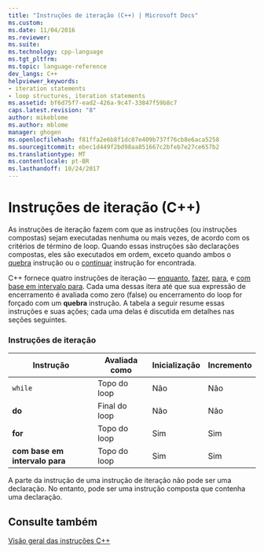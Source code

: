 ```yaml
---
title: "Instruções de iteração (C++) | Microsoft Docs"
ms.custom: 
ms.date: 11/04/2016
ms.reviewer: 
ms.suite: 
ms.technology: cpp-language
ms.tgt_pltfrm: 
ms.topic: language-reference
dev_langs: C++
helpviewer_keywords:
- iteration statements
- loop structures, iteration statements
ms.assetid: bf6d75f7-ead2-426a-9c47-33847f59b8c7
caps.latest.revision: "8"
author: mikeblome
ms.author: mblome
manager: ghogen
ms.openlocfilehash: f81ffa2e6b8f1dc07e409b737f76cb8e6aca5258
ms.sourcegitcommit: ebec1d449f2bd98aa851667c2bfeb7e27ce657b2
ms.translationtype: MT
ms.contentlocale: pt-BR
ms.lasthandoff: 10/24/2017
---
```

# <a name="iteration-statements-c"></a>Instruções de iteração (C++)
As instruções de iteração fazem com que as instruções (ou instruções compostas) sejam executadas nenhuma ou mais vezes, de acordo com os critérios de término de loop. Quando essas instruções são declarações compostas, eles são executados em ordem, exceto quando ambos o [quebra](../cpp/break-statement-cpp.md) instrução ou o [continuar](../cpp/continue-statement-cpp.md) instrução for encontrada.  
  
 C++ fornece quatro instruções de iteração — [enquanto](../cpp/while-statement-cpp.md), [fazer](../cpp/do-while-statement-cpp.md), [para](../cpp/for-statement-cpp.md), e [com base em intervalo para](../cpp/range-based-for-statement-cpp.md). Cada uma dessas itera até que sua expressão de encerramento é avaliada como zero (false) ou encerramento do loop for forçado com um **quebra** instrução. A tabela a seguir resume essas instruções e suas ações; cada uma delas é discutida em detalhes nas seções seguintes.  
  
### <a name="iteration-statements"></a>Instruções de iteração  
  
|Instrução|Avaliada como|Inicialização|Incremento|  
|---------------|------------------|--------------------|---------------|  
|`while`|Topo do loop|Não|Não|  
|**do**|Final do loop|Não|Não|  
|**for**|Topo do loop|Sim|Sim|  
|**com base em intervalo para**|Topo do loop|Sim|Sim|  
  
 A parte da instrução de uma instrução de iteração não pode ser uma declaração. No entanto, pode ser uma instrução composta que contenha uma declaração.  
  
## <a name="see-also"></a>Consulte também  
 [Visão geral das instruções C++](../cpp/overview-of-cpp-statements.md)